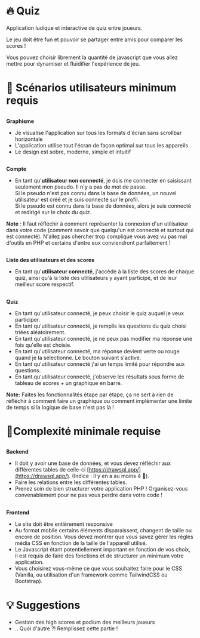 # 🔥 Quiz



Application ludique et interactive de quiz entre joueurs.

Le jeu doit être fun et pouvoir se partager entre amis pour comparer les scores !

Vous pouvez choisir librement la quantité de javascript que vous allez mettre pour dynamiser et fluidifier l'expérience de jeu.


#  📜 Scénarios utilisateurs minimum requis


## 
  **Graphisme**



* Je visualise l'application sur tous les formats d'écran sans scrollbar horizontale
* L'application utilise tout l'écran de façon optimal sur tous les appareils
* Le design est sobre, moderne, simple et intuitif

## 
  **Compte**

* En tant qu'**utilisateur non connecté**, je dois me connecter en saisissant seulement mon pseudo. Il n'y a pas de mot de passe. \
Si le pseudo n'est pas connu dans la base de données, un nouvel utilisateur est créé et je suis connecté sur le profil. \
 Si le pseudo est connu dans la base de données, alors je suis connecté et redirigé sur le choix du quiz.

**Note** : Il faut réfléchir à comment représenter la connexion d'un utilisateur dans votre code (comment savoir que quelqu'un est connecté et surtout qui est connecté). N'allez pas chercher trop compliqué vous avez vu pas mal d'outils en PHP et certains d'entre eux conviendront parfaitement ! 

## 
  **Liste des utilisateurs et des scores**

* En tant qu'**utilisateur connecté**, j'accède à la liste des scores de chaque quiz, ainsi qu'à la liste des utilisateurs y ayant participé, et de leur meilleur score respectif.

## 
  **Quiz**

* En tant qu'utilisateur connecté, je peux choisir le quiz auquel je veux participer.
* En tant qu'utilisateur connecté, je remplis les questions du quiz choisi triées aléatoirement.
* En tant qu'utilisateur connecté, je ne peux pas modifier ma réponse une fois qu'elle est choisie.
* En tant qu'utilisateur connecté, ma réponse devient verte ou rouge quand je la sélectionne. Le bouton suivant s'active.
* En tant qu'utilisateur connecté j'ai un temps limité pour répondre aux questions.
* En tant qu'utilisateur connecté, j'observe les résultats sous forme de tableau de scores + un graphique en barre.

**Note:** Faites les fonctionnalités étape par étape, ça ne sert à rien de réfléchir à comment faire un graphique ou comment implémenter une limite de temps si la logique de base n'est pas là !


# 🔗Complexité minimale requise


## 
  **Backend**



* Il doit y avoir une base de données, et vous devez réfléchir aux différentes tables de celle-ci [https://drawsql.app/](https://drawsql.app/). (Indice : il y en a au moins 4 🙂).
* Faire les relations entre les différentes tables.
* Prenez soin de bien structurer votre application PHP ! Organisez-vous convenablement pour ne pas vous perdre dans votre code !

## 
  **Frontend**

* Le site doit être entièrement responsive
* Au format mobile certains éléments disparaissent, changent de taille ou encore de position. Vous devez montrer que vous savez gérer les règles média CSS en fonction de la taille de l'appareil utilisé.
* Le Javascript étant potentiellement important en fonction de vos choix, il est requis de faire des fonctions et de structurer un minimum votre application.
* Vous choisirez vous-même ce que vous souhaitez faire pour le CSS (Vanilla, ou utilisation d'un framework comme TailwindCSS ou Bootstrap).


# 💡 Suggestions



* Gestion des high scores et podium des meilleurs joueurs
* .. Quoi d'autre ?! Remplissez cette partie !
